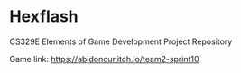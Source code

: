 # Hexflash
CS329E Elements of Game Development Project Repository

Game link: https://abidonour.itch.io/team2-sprint10
